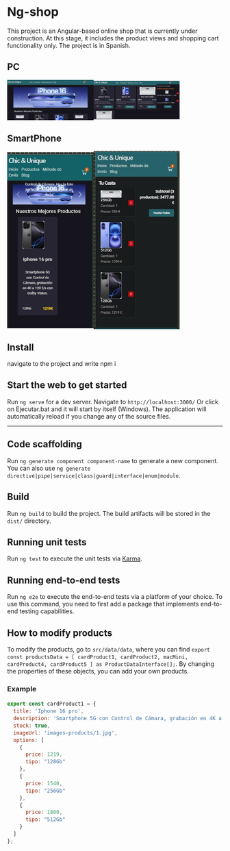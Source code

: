 # Ng-shop

This project is an Angular-based online shop that is currently under construction. At this stage, it includes the product views and shopping cart functionality only. 
The project is in Spanish.

## PC


<div style="display: flex; align-items: center; width: 100%;">
  <img src="public/screenshots/4.jpg" alt="Home" style="width: 40%;">
  <img src="public/screenshots/2.jpg" alt="Products" style="width: 40%;">
</div>

## SmartPhone

<div style="display: flex; align-items: center; width: 100%;">
  <img src="public/screenshots/2a.jpg" alt="Home" style="width: 40%;">
  <img src="public/screenshots/1a.jpg" alt="Products" style="width: 40%;">
</div>

## Install

navigate to the project and write npm i

## Start the web to get started

Run `ng serve` for a dev server. Navigate to `http://localhost:3000/` Or click on Ejecutar.bat and it will start by itself (Windows).
The application will automatically reload if you change any of the source files.

--------------------------------------------------

## Code scaffolding

Run `ng generate component component-name` to generate a new component. You can also use `ng generate directive|pipe|service|class|guard|interface|enum|module`.

## Build

Run `ng build` to build the project. The build artifacts will be stored in the `dist/` directory.

## Running unit tests

Run `ng test` to execute the unit tests via [Karma](https://karma-runner.github.io).

## Running end-to-end tests

Run `ng e2e` to execute the end-to-end tests via a platform of your choice. To use this command, you need to first add a package that implements end-to-end testing capabilities.

## How to modify products

To modify the products, go to `src/data/data`, where you can find `export const productsData = [ cardProduct1, cardProduct2, macMini, cardProduct4, cardProduct5 ] as ProductDataInterface[];`. By changing the properties of these objects, you can add your own products.

### Example

```javascript
export const cardProduct1 = {
  title: 'Iphone 16 pro',
  description: 'Smartphone 5G con Control de Cámara, grabación en 4K a 120 f/s con Dolby Vision.',
  stock: true,
  imageUrl: 'images-products/1.jpg',
  options: [
    {
      price: 1219, 
      tipo: "128Gb"
    },
    {
      price: 1540,  
      tipo: "256Gb"
    },
    {
      price: 1800,  
      tipo: "512Gb"
    }
  ]
};

